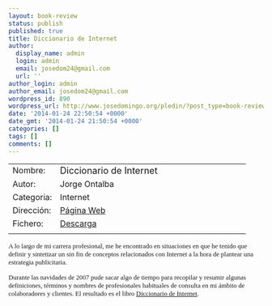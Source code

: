 ```yaml
---
layout: book-review
status: publish
published: true
title: Diccionario de Internet
author:
  display_name: admin
  login: admin
  email: josedom24@gmail.com
  url: ''
author_login: admin
author_email: josedom24@gmail.com
wordpress_id: 890
wordpress_url: http://www.josedomingo.org/pledin/?post_type=book-review&#038;p=890
date: '2014-01-24 22:50:54 +0000'
date_gmt: '2014-01-24 21:50:54 +0000'
categories: []
tags: []
comments: []
---
```

<table cellpadding="15">
<tbody>
<tr>
<td valign="top" width="20%">Nombre:</td>
<td width="80%"><span style="font-size: large;">Diccionario de Internet</span></td>
</tr>
<tr>
<td valign="top">Autor:</td>
<td>Jorge Ontalba</td>
</tr>
<tr>
<td valign="top">Categoria:</td>
<td>Internet</td>
</tr>
<tr>
<td valign="top">Direcci&oacute;n:</td>
<td><a href="http://www.jorgeontalba.es/diccionario-de-internet.htm">P&aacute;gina Web</a></td>
</tr>
<tr>
<td valign="top">Fichero:</td>
<td><a href="http://www.jorgeontalba.es/diccionario-de-internet-jorge-ontalba.rar">Descarga</a></td>
</tr>
<tr>
<td colspan="2" align="center"></td>
</tr>
</tbody>
</table>
<div>
<p><span style="font-family: Verdana; font-size: small;">A lo largo de mi carrera profesional, me he encontrado en situaciones en que he tenido que definir y sintetizar un sin fin de conceptos relacionados con Internet a la hora de plantear una estrategia publicitaria.</span></p>
</div>
<div>
<p><span style="font-family: Verdana; font-size: small;">Durante las navidades de 2007 pude sacar algo de tiempo para recopilar y resumir algunas definiciones, t&eacute;rminos y nombres de profesionales habituales de consulta en mi &aacute;mbito de colaboradores y clientes. El resultado es el libro <a href="http://www.jorgeontalba.es/diccionario-de-internet.htm"> Diccionario de Internet</a>.</span></p>
</div>
